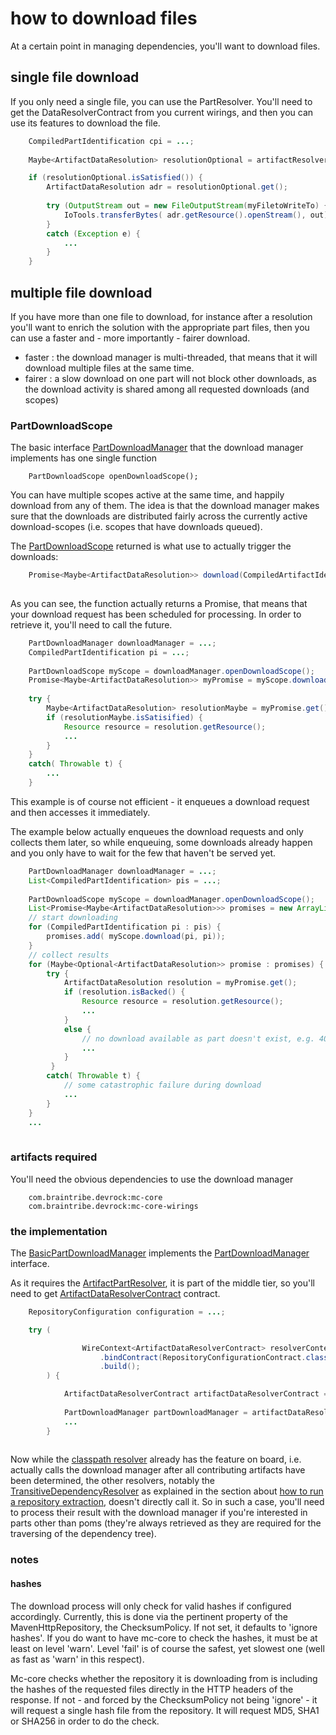 # how to download files

At a certain point in managing dependencies, you'll want to download files.

## single file download
If you only need a single file, you can use the PartResolver. You'll need to get the DataResolverContract from you current wirings, and then you can use its features to download the file.

``` java
    CompiledPartIdentification cpi = ...;
    
    Maybe<ArtifactDataResolution> resolutionOptional = artifactResolver.resolvePart( cpi, cpi);

    if (resolutionOptional.isSatisfied()) {
        ArtifactDataResolution adr = resolutionOptional.get();
    
        try (OutputStream out = new FileOutputStream(myFiletoWriteTo) {
            IoTools.transferBytes( adr.getResource().openStream(), out);
        }
        catch (Exception e) {
            ... 
        }        
    }
```

## multiple file download
If you have more than one file to download, for instance after a resolution you'll want to enrich the solution with the appropriate part files, then you can use a faster and - more importantly - fairer download. 

- faster : the download manager is multi-threaded, that means that it will download multiple files at the same time. 
- fairer : a slow download on one part will not block other downloads, as the download activity is shared among all requested downloads (and scopes)


### PartDownloadScope
The basic interface [PartDownloadManager](javadoc:com.braintribe.devrock.mc.api.download.PartDownloadManager) that the download manager implements has one single function

```
    PartDownloadScope openDownloadScope();
```
You can have multiple scopes active at the same time, and happily download from any of them. The idea is that the download manager makes sure that the downloads are distributed fairly across the currently active download-scopes (i.e. scopes that have downloads queued).

The [PartDownloadScope](javadoc:com.braintribe.devrock.mc.api.download.PartDownloadScope) returned is what use to actually trigger the downloads:

``` java
    Promise<Maybe<ArtifactDataResolution>> download(CompiledArtifactIdentification identification, PartIdentification partIdentification);
    
```

As you can see, the function actually returns a Promise<ArtifactDataResolution>, that means that your download request has been scheduled for processing. In order to retrieve it, you'll need to call the future. 

``` java
    PartDownloadManager downloadManager = ...;
    CompiledPartIdentification pi = ...;
    
    PartDownloadScope myScope = downloadManager.openDownloadScope();
    Promise<Maybe<ArtifactDataResolution>> myPromise = myScope.download(pi, pi);
    
    try {
        Maybe<ArtifactDataResolution> resolutionMaybe = myPromise.get();
        if (resolutionMaybe.isSatisified) {
	        Resource resource = resolution.getResource();
	        ...
        }
    }
    catch( Throwable t) {
        ...
    }    
```

This example is of course not efficient - it enqueues a download request and then accesses it immediately. 

The example below actually enqueues the download requests and only collects them later, so while enqueuing, some downloads already happen and you only have to wait for the few that haven't be served yet.  

``` java
    PartDownloadManager downloadManager = ...;
    List<CompiledPartIdentification> pis = ...;
    
    PartDownloadScope myScope = downloadManager.openDownloadScope();
    List<Promise<Maybe<ArtifactDataResolution>>> promises = new ArrayList<>( pis.size());
    // start downloading 
    for (CompiledPartIdentification pi : pis) {
        promises.add( myScope.download(pi, pi));
    }
    // collect results 
    for (Maybe<Optional<ArtifactDataResolution>> promise : promises) {
        try {
            ArtifactDataResolution resolution = myPromise.get();
            if (resolution.isBacked() {
                Resource resource = resolution.getResource();
                ...
            }
            else {
                // no download available as part doesn't exist, e.g. 404 on remote HTTP repository 
                ... 
            }
         }
        catch( Throwable t) {
            // some catastrophic failure during download 
            ...
        }   
    }
    ... 
    
```


### artifacts required 
You'll need the obvious dependencies to use the download manager 

```
    com.braintribe.devrock:mc-core
    com.braintribe.devrock:mc-core-wirings
```
    

### the implementation 
The [BasicPartDownloadManager](javadoc:com.braintribe.devrock.mc.core.download.BasicPartDownloadManager) implements the [PartDownloadManager](javadoc:com.braintribe.devrock.mc.api.download.PartDownloadManager) interface. 

As it requires the [ArtifactPartResolver](javadoc:com.braintribe.devrock.mc.api.resolver.ArtifactPartResolver), it is part of the middle tier, so you'll need to get [ArtifactDataResolverContract](javadoc:com.braintribe.devrock.mc.core.wirings.resolver.contract.ArtifactDataResolverContract) contract.

``` java
    RepositoryConfiguration configuration = ...;

    try (

                WireContext<ArtifactDataResolverContract> resolverContext = Wire.contextBuilder( ArtifactDataResolverModule.INSTANCE, MavenConfigurationWireModule.INSTANCE)
                    .bindContract(RepositoryConfigurationContract.class, () -> configuration)     
                    .build();
        ) {

            ArtifactDataResolverContract artifactDataResolverContract = resolverContext.contract();
            
            PartDownloadManager partDownloadManager = artifactDataResolverContract.partDownloadManager();
            ... 
        }
    
```

Now while the [classpath resolver](./howToResolveClasspaths.md) already has the feature on board, i.e. actually calls the download manager after all contributing artifacts have been determined, the other resolvers, notably the [TransitiveDependencyResolver](javadoc:com.braintribe.devrock.mc.api.transitive.TransitiveDependencyResolver) as explained in the section about [how to run a repository extraction](./howToRunRepositoryExtractions.md), doesn't directly call it. So in such a case, you'll need to process their result with the download manager if you're interested in parts other than poms (they're always retrieved as they are required for the traversing of the dependency tree).


### notes

#### hashes
The download process will only check for valid hashes if configured accordingly. Currently, this is done via the pertinent property of the MavenHttpRepository, the ChecksumPolicy. If not set, it defaults to 'ignore hashes'. If you do want to have mc-core to check the hashes, it must be at least on level 'warn'. Level 'fail' is of course the safest, yet slowest one (well as fast as 'warn' in this respect). 

Mc-core checks whether the repository it is downloading from is including the hashes of the requested files directly in the HTTP headers of the response. If not - and forced by the ChecksumPolicy not being 'ignore' - it will request a single hash file from the repository. It will request MD5, SHA1 or SHA256 in order to do the check.

